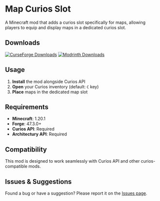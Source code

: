 # Map Curios Slot

A Minecraft mod that adds a curios slot specifically for maps, allowing players to equip and display maps in a dedicated curios slot.

## Downloads

[![CurseForge Downloads](https://cf.way2muchnoise.eu/full_map-curios-slot_downloads.svg)](https://www.curseforge.com/minecraft/mc-mods/map-curios-slot)
[![Modrinth Downloads](https://img.shields.io/modrinth/dt/map-curios-slot?logo=modrinth&label=Modrinth)](https://modrinth.com/mod/map-curios-slot)

## Usage

1. **Install** the mod alongside Curios API
2. **Open** your Curios inventory (default: `C` key)
3. **Place** maps in the dedicated map slot

## Requirements

- **Minecraft**: 1.20.1
- **Forge**: 47.3.0+
- **Curios API**: Required
- **Architectury API**: Required

## Compatibility

This mod is designed to work seamlessly with Curios API and other curios-compatible mods.

## Issues & Suggestions

Found a bug or have a suggestion? Please report it on the [Issues page](https://github.com/Madgique/map-curios-slot/issues).